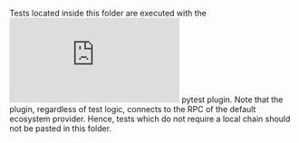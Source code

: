 Tests located inside this folder are executed with the ![ape-test](https://docs.apeworx.io/ape/stable/userguides/testing.html) pytest plugin.
Note that the plugin, regardless of test logic, connects to the RPC of the default ecosystem provider. Hence, tests which do not require a local chain should not be pasted in this folder.